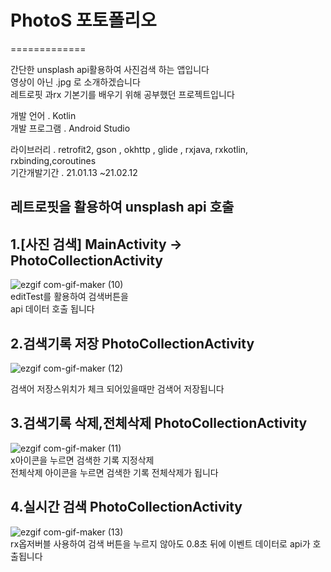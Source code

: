 # PhotoS 포토폴리오
=============
      
간단한 unsplash api활용하여 사진검색 하는 앱입니다   
영상이 아닌 .jpg 로 소개하겠습니다    
   레트로핏 과rx 기본기를 배우기 위해 공부했던 프로젝트입니다   
      
개발 언어 . Kotlin   
개발 프로그램 . Android Studio   
     
라이브러리 . retrofit2, gson , okhttp , glide , rxjava, rxkotlin, rxbinding,coroutines   
기간개발기간 . 21.01.13 ~21.02.12
        
레트로핏을 활용하여 unsplash api 호출
-------------   


1.[사진 검색] MainActivity -> PhotoCollectionActivity 
-------------

   

   
![ezgif com-gif-maker (10)](https://user-images.githubusercontent.com/74143090/111019081-540df780-8400-11eb-917d-ab4187d04456.gif)   
editTest를 활용하여 검색버튼을     
api 데이터 호출 됩니다
     

      
2.검색기록 저장 PhotoCollectionActivity  
-------------         
![ezgif com-gif-maker (12)](https://user-images.githubusercontent.com/74143090/111019117-861f5980-8400-11eb-8b1b-dbd4961f7344.gif)   

검색어 저장스위치가 체크 되어있을때만 검색어 저장됩니다
       
3.검색기록 삭제,전체삭제  PhotoCollectionActivity  
-------------          
![ezgif com-gif-maker (11)](https://user-images.githubusercontent.com/74143090/111019156-b8c95200-8400-11eb-8f59-c6f3cad7e605.gif)       
x아이콘을 누르면 검색한 기록 지정삭제      
전체삭제 아이콘을 누르면 검색한 기록 전체삭제가 됩니다

4.실시간 검색  PhotoCollectionActivity  
-------------  
![ezgif com-gif-maker (13)](https://user-images.githubusercontent.com/74143090/111019180-e1e9e280-8400-11eb-8228-7e08fc442f8c.gif)    
rx옵저버블 사용하여 검색 버튼을 누르지 않아도 0.8초 뒤에 이벤트 데이터로 api가 호출됩니다

